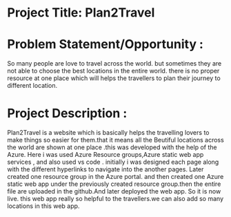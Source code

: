 <!--# repo
# https-packetcodeofficial.github.io-
# https-packetcodeofficial.github.io-
-->

# Project Title: Plan2Travel

# Problem Statement/Opportunity :
So many people are love to travel across the world. but sometimes they are not able to choose the best locations in the entire world. there is no proper resource at one place which will helps the travellers to plan their journey to different location.


# Project Description : 
Plan2Travel is a website which is basically helps the travelling lovers to make things so easier for them.that it means all the Beutiful locations across the world are shown at one place .this was developed with the help of the Azure.
Here i was used Azure Resource groups,Azure static web app services , and  also used vs code .
initially i was designed each page along with the different hyperlinks to navigate into the another pages. Later created one resource group in the Azure portal. and then created one Azure static web app  under the  previously created resource group.then the entire file are uploaded in the github.And later deployed the web app. So it is now live. this web app really so helpful to the travellers.we can also add so many locations in this web app.
